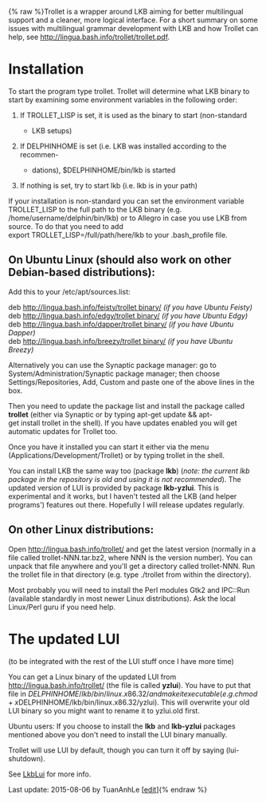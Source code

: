 {% raw %}Trollet is a wrapper around LKB aiming for better multilingual support
and a cleaner, more logical interface. For a short summary on some
issues with multilingual grammar development with LKB and how Trollet
can help, see <http://lingua.bash.info/trollet/trollet.pdf>.

# Installation

To start the program type trollet. Trollet will determine what LKB
binary to start by examining some environment variables in the following
order:

1. If TROLLET\_LISP is set, it is used as the binary to start
(non-standard
   
   - LKB setups)
2. If DELPHINHOME is set (i.e. LKB was installed according to the
recommen-
   
   - dations), $DELPHINHOME/bin/lkb is started
3. If nothing is set, try to start lkb (i.e. lkb is in your path)

If your installation is non-standard you can set the environment
variable TROLLET\_LISP to the full path to the LKB binary (e.g.
/home/username/delphin/bin/lkb) or to Allegro in case you use LKB from
source. To do that you need to add
export TROLLET\_LISP=/full/path/here/lkb to your .bash\_profile file.

## On Ubuntu Linux (should also work on other Debian-based distributions):

Add this to your /etc/apt/sources.list:

deb http://lingua.bash.info/feisty/trollet binary/ *(if you have Ubuntu
Feisty)*\
deb http://lingua.bash.info/edgy/trollet binary/ *(if you have Ubuntu
Edgy)*\
deb http://lingua.bash.info/dapper/trollet binary/ *(if you have Ubuntu
Dapper)*\
deb http://lingua.bash.info/breezy/trollet binary/ *(if you have Ubuntu
Breezy)*

Alternatively you can use the Synaptic package manager: go to
System/Administration/Synaptic package manager; then choose
Settings/Repositories, Add, Custom and paste one of the above lines in
the box.

Then you need to update the package list and install the package called
**trollet** (either via Synaptic or by typing
apt-get update && apt-get install trollet in the shell). If you have
updates enabled you will get automatic updates for Trollet too.

Once you have it installed you can start it either via the menu
(Applications/Development/Trollet) or by typing trollet in the shell.

You can install LKB the same way too (package **lkb**) (*note: the
current lkb package in the repository is old and using it is not
recommended*). The updated version of LUI is provided by package
**lkb-yzlui**. This is experimental and it works, but I haven't tested
all the LKB (and helper programs') features out there. Hopefully I will
release updates regularly.

## On other Linux distributions:

Open <http://lingua.bash.info/trollet/> and get the latest version
(normally in a file called trollet-NNN.tar.bz2, where NNN is the version
number). You can unpack that file anywhere and you'll get a directory
called trollet-NNN. Run the trollet file in that directory (e.g. type
./trollet from within the directory).

Most probably you will need to install the Perl modules Gtk2 and
IPC::Run (available standardly in most newer Linux distributions). Ask
the local Linux/Perl guru if you need help.

# The updated LUI

(to be integrated with the rest of the LUI stuff once I have more time)

You can get a Linux binary of the updated LUI from
<http://lingua.bash.info/trollet/> (the file is called **yzlui**). You
have to put that file in $DELPHINHOME/lkb/bin/linux.x86.32/ and make it
executable (e.g. chmod +x $DELPHINHOME/lkb/bin/linux.x86.32/yzlui). This
will overwrite your old LUI binary so you might want to rename it to
yzlui.old first.

Ubuntu users: If you choose to install the **lkb** and **lkb-yzlui**
packages mentioned above you don't need to install the LUI binary
manually.

Trollet will use LUI by default, though you can turn it off by saying
(lui-shutdown).

See [LkbLui](../LkbLui) for more info.

Last update: 2015-08-06 by TuanAnhLe [[edit](https://github.com/delph-in/docs/wiki/LkbTrollet/_edit)]{% endraw %}